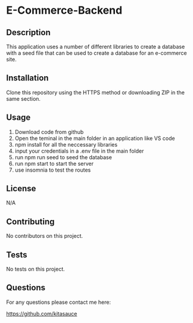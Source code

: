 # E-Commerce-Backend

## Description 
This application uses a number of different libraries to create a database with a seed file that can be used to create a database for an e-commerce site. 

## Installation 
Clone this repository using the HTTPS method or downloading ZIP in the same section.

## Usage
1. Download code from github
2. Open the teminal in the main folder in an application like VS code 
3. npm install for all the neccessary libraries 
4. input your credentials in a .env file in the main folder 
5. run npm run seed to seed the database 
6. run npm start to start the server 
7. use insomnia to test the routes 

## License 
N/A

## Contributing 
No contributors on this project. 

## Tests
No tests on this project. 

## Questions 
For any questions please contact me here:

https://github.com/kitasauce